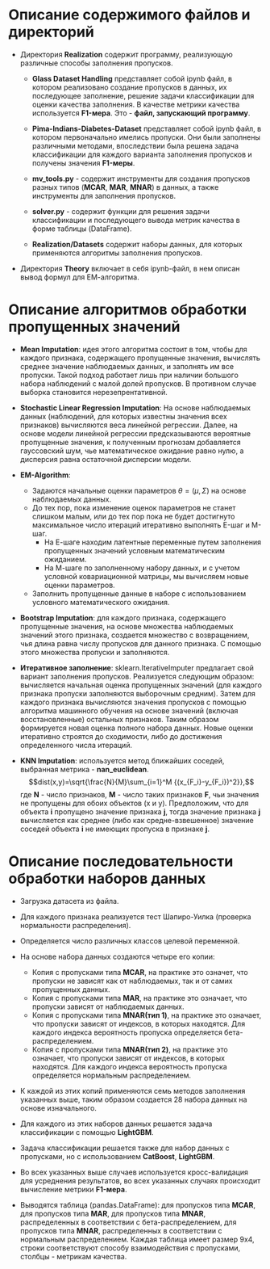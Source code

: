 # Описание содержимого файлов и директорий

* Директория **Realization** содержит программу, реализующую различные способы заполнения пропусков.
	* **Glass Dataset Handling** представляет собой ipynb файл, в котором реализовано создание пропусков в данных, их последующее заполнение, решение задачи классификации для оценки качества заполнения. В качестве метрики качества используется **F1-мера**. Это - **файл, запускающий программу**.
    * **Pima-Indians-Diabetes-Dataset** представляет собой ipynb файл, в котором первоначально имелись пропуски. Они были заполнены различными методами, впоследствии была решена задача классификации для каждого варианта заполнения пропусков и получены значения  **F1-меры**.

	* **mv_tools.py** - содержит инструменты для создания пропусков разных типов (**MCAR**, **MAR**, **MNAR**) в данных, а также инструменты для заполнения пропусков.

	* **solver.py** - содержит функции для решения задачи классификации и последующего вывода метрик качества в форме таблицы (DataFrame).

	* **Realization/Datasets** содержит наборы данных, для которых применяются алгоритмы заполнения пропусков. 

* Директория **Theory** включает в себя ipynb-файл, в нем описан вывод формул для ЕМ-алгоритма.

# Описание алгоритмов обработки пропущенных значений

* **Mean Imputation**: идея этого алгоритма состоит в том, чтобы для каждого признака, содержащего пропущенные значения, вычислять среднее значение наблюдаемых данных, и заполнять им все пропуски. Такой подход работает лишь при наличии большого набора наблюдений с малой долей пропусков. В противном случае выборка становится нерезепрентативной.

* **Stochastic Linear Regression Imputation**: На основе наблюдаемых данных (наблюдений, для которых известны значения всех признаков) вычисляются веса линейной регрессии. Далее, на основе модели линейной регрессии предсказываются вероятные пропущенные значения, к полученным прогнозам добавляется гауссовский шум, чье математическое ожидание равно нулю, а дисперсия равна остаточной дисперсии модели.

* **EM-Algorithm**:
	* Задаются начальные оценки параметров $\theta=(\mu, \Sigma)$ на основе наблюдаемых данных.
	* До тех пор, пока изменение оценок параметров не станет слишком малым, или до тех пор пока не будет достигнуто максимальное число итераций итеративно выполнять E-шаг и M-шаг.
		* На Е-шаге находим латентные переменные путем заполнения пропущенных значений условным математическим ожиданием. 
		* На М-шаге по заполненному набору данных, и с учетом условной ковариационной матрицы, мы вычисляем новые оценки параметров.
	* Заполнить пропущенные данные в наборе с использованием условного математического ожидания.

	
* **Bootstrap Imputation**: для каждого признака, содержащего пропущенные значения, на основе множества наблюдаемых значений этого признака, создается множество с возвращением, чья длина равна числу пропусков для данного признака. С помощью этого множества пропуски и заполняются.

* **Итеративное заполнение**: sklearn.IterativeImputer предлагает свой вариант заполнения пропусков. Реализуется следующим образом: вычисляется начальная оценка пропущенных значений (для каждого признака пропуски заполняются выборочным средним). Затем для каждого признака вычисляются значения пропусков с помощью алгоритма машинного обучения на основе значений (включая восстановленные) остальных признаков. Таким образом формируется новая оценка полного набора данных.
Новые оценки итеративно строятся до сходимости, либо до достижения определенного числа итераций.

* **KNN Imputation**: используется метод ближайших соседей, выбранная метрика - **nan_euclidean**. $$dist(x,y)=\sqrt{\frac{N}{M}\sum_{i=1}^M {(x_{F_i}-y_{F_i})^2}},$$ где **N** - число признаков, **M** - число таких признаков **F**, чьи значения не пропущены для обоих объектов (x и y). Предположим, что для объекта **i** пропущено значение признака **j**, тогда значение признака **j** вычисляется как среднее (либо как средне-взвешенное) значение соседей объекта **i** не имеющих пропуска в признаке **j**.

# Описание последовательности обработки наборов данных

* Загрузка датасета из файла.

* Для каждого признака реализуется тест Шапиро-Уилка (проверка нормальности распределения).

* Определяется число различных классов целевой переменной.

* На основе набора данных создаются четыре его копии:
	* Копия с пропусками типа **MCAR**, на практике это означет, что пропуски не зависят как от наблюдаемых, так и от самих пропущенных данных.
	* Копия с пропусками типа **MAR**, на практике это означает, что пропуски зависят от наблюдаемых данных.
	* Копия с пропусками типа **MNAR(тип 1)**, на практике это означает, что пропуски зависят от индексов, в которых находятся. Для каждого индекса вероятность пропуска определяется бета-распределением.
	* Копия с пропусками типа **MNAR(тип 2)**, на практике это означает, что пропуски зависят от индексов, в которых находятся. Для каждого индекса вероятность пропуска определяется нормальным распределением.

* К каждой из этих копий применяются семь методов заполнения указанных выше, таким образом создается 28 набора данных на основе изначального.

* Для каждого из этих наборов данных решается задача классификации с помощью **LightGBM**.

* Задача классификации решается также для набор данных с пропусками, но с использованием **CatBoost**, **LightGBM**.

* Во всех указанных выше случаев используется кросс-валидация для усреднения результатов, во всех указанных случаях происходит вычисление метрики **F1-мера**.

* Выводятся таблица (pandas.DataFrame): для пропусков типа **MCAR**, для пропусков типа **MAR**, для пропусков типа **MNAR**, распределенных в соответствии с бета-распределением, для пропусков типа **MNAR**, распределенных в соответствии с нормальным распределением. Каждая таблица имеет размер 9x4, строки соответствуют способу взаимодействия с пропусками, столбцы - метрикам качества.